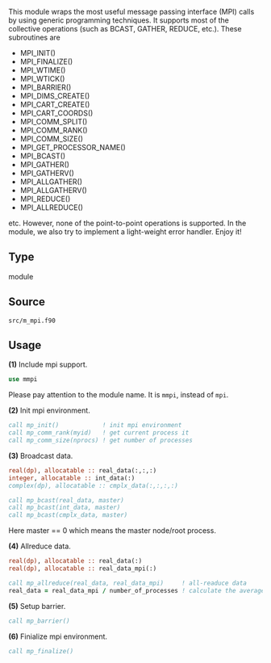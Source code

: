 This module wraps the most useful message passing interface (MPI) calls by using generic programming techniques. It supports most of the collective operations (such as BCAST, GATHER, REDUCE, etc.). These subroutines are

* MPI\_INIT()
* MPI\_FINALIZE()
* MPI\_WTIME()
* MPI\_WTICK()
* MPI\_BARRIER()
* MPI\_DIMS\_CREATE()
* MPI\_CART\_CREATE()
* MPI\_CART\_COORDS()
* MPI\_COMM\_SPLIT()
* MPI\_COMM\_RANK()
* MPI\_COMM\_SIZE()
* MPI\_GET\_PROCESSOR_NAME()
* MPI\_BCAST()
* MPI\_GATHER()
* MPI\_GATHERV()
* MPI\_ALLGATHER()
* MPI\_ALLGATHERV()
* MPI\_REDUCE()
* MPI\_ALLREDUCE()

etc. However, none of the point-to-point operations is supported. In the module, we also try to implement a light-weight error handler. Enjoy it!

## Type

module

## Source

`src/m_mpi.f90`

## Usage

**(1)** Include mpi support.

```fortran
use mmpi
```

Please pay attention to the module name. It is `mmpi`, instead of `mpi`.

**(2)** Init mpi environment.

```fortran
call mp_init()            ! init mpi environment
call mp_comm_rank(myid)   ! get current process it
call mp_comm_size(nprocs) ! get number of processes
```

**(3)** Broadcast data.

```fortran
real(dp), allocatable :: real_data(:,:,:)
integer, allocatable :: int_data(:)
complex(dp), allocatable :: cmplx_data(:,:,:,:)

call mp_bcast(real_data, master)
call mp_bcast(int_data, master)
call mp_bcast(cmplx_data, master)
```

Here master == 0 which means the master node/root process.

**(4)** Allreduce data.

```fortran
real(dp), allocatable :: real_data(:)
real(dp), allocatable :: real_data_mpi(:)

call mp_allreduce(real_data, real_data_mpi)     ! all-readuce data
real_data = real_data_mpi / number_of_processes ! calculate the average
```

**(5)** Setup barrier.

```fortran
call mp_barrier()
```

**(6)** Finialize mpi environment.

```fortran
call mp_finalize()
```
